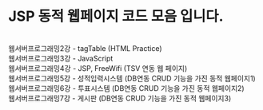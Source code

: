<h1>JSP 동적 웹페이지 코드 모음 입니다.</h1><br>
웹서버프로그래밍2강 - tagTable (HTML Practice)<br>
웹서버프로그래밍3강 - JavaScript<br>
웹서버프로그래밍4강 - JSP, FreeWifi (TSV 연동 웹 페이지)<br>
웹서버프로그래밍5강 - 성적입력시스템 (DB연동 CRUD 기능을 가진 동적 웹페이지1)<br>
웹서버프로그래밍6강 - 투표시스템 (DB연동 CRUD 기능을 가진 동적 웹페이지2)<br>
웹서버프로그래밍7강 - 게시판 (DB연동 CRUD 기능을 가진 동적 웹페이지3)<br>
